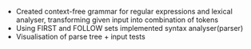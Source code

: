 - Created context-free grammar for regular expressions and lexical analyser, transforming given input into combination of tokens
- Using FIRST and FOLLOW sets implemented syntax analyser(parser)
- Visualisation of parse tree + input tests
